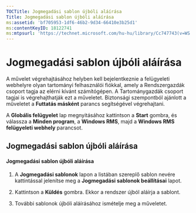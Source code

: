 ```yaml
---
TOCTitle: Jogmegadási sablon újbóli aláírása
Title: Jogmegadási sablon újbóli aláírása
ms:assetid: 'bf705953-1df6-46b2-9d34-66410e3b25d1'
ms:contentKeyID: 18122741
ms:mtpsurl: 'https://technet.microsoft.com/hu-hu/library/Cc747743(v=WS.10)'
---
```


Jogmegadási sablon újbóli aláírása
==================================

A művelet végrehajtásához helyben kell bejelentkeznie a felügyeleti webhelyre olyan tartományi felhasználói fiókkal, amely a Rendszergazdák csoport tagja az elérni kívánt számítógépen. A Tartománygazdák csoport tagjai is végrehajthatják ezt a műveletet. Biztonsági szempontból ajánlott a műveletet a **Futtatás másként** parancs segítségével végrehajtani.

A **Globális felügyelet** lap megnyitásához kattintson a **Start** gombra, és válassza a **Minden program**, a **Windows RMS**, majd a **Windows RMS felügyeleti webhely** parancsot.

Jogmegadási sablon újbóli aláírása
----------------------------------

#### Jogmegadási sablon újbóli aláírása

1.  A **Jogmegadási sablonok** lapon a listában szereplő sablon nevére kattintással jelenítse meg a **Jogmegadási sablonok beállításai** lapot.

2.  Kattintson a **Küldés** gombra. Ekkor a rendszer újból aláírja a sablont.

3.  További sablonok újbóli aláírásához ismételje meg a műveletet.
